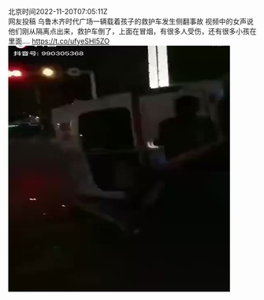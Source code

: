 北京时间2022-11-20T07:05:11Z<br>网友投稿
乌鲁木齐时代广场一辆载着孩子的救护车发生侧翻事故
视频中的女声说他们刚从隔离点出来，救护车倒了，上面在冒烟，有很多人受伤，还有很多小孩在里面.... https://t.co/ufyeSHI5ZO<br><img src='/temp/video/2022/o-Month-11/f-Day-20/whyyoutouzhele/1594104530077097986_0.jpg' width='450' height='500'><br><br>